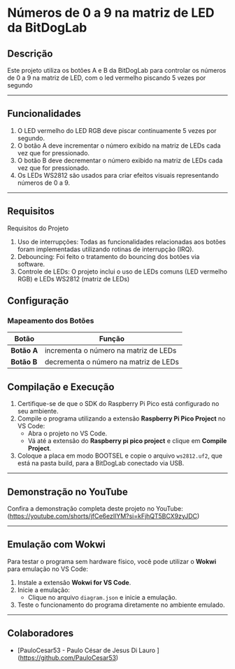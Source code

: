 # Números de 0 a 9 na matriz de LED da BitDogLab 

## Descrição
Este projeto utiliza os botões A e B da BitDogLab para controlar os números de 0 a 9 na matriz de LED, com o led vermelho piscando 5 vezes por segundo 

---

## Funcionalidades
1. O LED vermelho do LED RGB deve piscar continuamente 5 vezes por segundo.
2. O botão A deve incrementar o número exibido na matriz de LEDs cada vez que for pressionado.
3. O botão B deve decrementar o número exibido na matriz de LEDs cada vez que for pressionado.
4. Os LEDs WS2812 são usados para criar efeitos visuais representando números de 0 a 9.


---

## Requisitos

Requisitos do Projeto
1. Uso de interrupções: Todas as funcionalidades relacionadas aos botões foram implementadas
utilizando rotinas de interrupção (IRQ).
2. Debouncing: Foi feito o tratamento do bouncing dos botões via software.
3. Controle de LEDs: O projeto inclui o uso de LEDs comuns (LED vermelho RGB) e LEDs WS2812 (matriz de LEDs)

## Configuração

### Mapeamento dos Botões

| Botão       | Função                               |
|-------------|--------------------------------------|
| **Botão A** | incrementa o número na matriz de LEDs|
| **Botão B** | decrementa o número na matriz de LEDs|

## Compilação e Execução

1. Certifique-se de que o SDK do Raspberry Pi Pico está configurado no seu ambiente.
2. Compile o programa utilizando a extensão **Raspberry Pi Pico Project** no VS Code:
   - Abra o projeto no VS Code.
   - Vá até a extensão do **Raspberry pi pico project** e clique em **Compile Project**.
3. Coloque a placa em modo BOOTSEL e copie o arquivo `ws2812.uf2`, que está na pasta build, para a BitDogLab conectado via USB.

---

## Demonstração no YouTube

Confira a demonstração completa deste projeto no YouTube: (https://youtube.com/shorts/jfCe6ezIlYM?si=kFjhQT5BCX9zyJDC)

---

## Emulação com Wokwi

Para testar o programa sem hardware físico, você pode utilizar o **Wokwi** para emulação no VS Code:

1. Instale a extensão **Wokwi for VS Code**.
2. Inicie a emulação:
   - Clique no arquivo `diagram.json` e inicie a emulação.
4. Teste o funcionamento do programa diretamente no ambiente emulado.

---

## Colaboradores
- [PauloCesar53 - Paulo César de Jesus Di Lauro ] (https://github.com/PauloCesar53)
